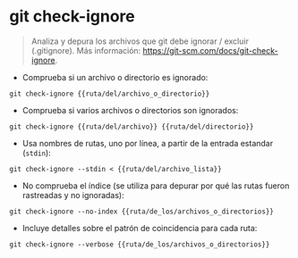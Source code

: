 # git check-ignore

> Analiza y depura los archivos que git debe ignorar / excluir (.gitignore).
> Más información: <https://git-scm.com/docs/git-check-ignore>.

- Comprueba si un archivo o directorio es ignorado:

`git check-ignore {{ruta/del/archivo_o_directorio}}`

- Comprueba si varios archivos o directorios son ignorados:

`git check-ignore {{ruta/del/archivo}} {{ruta/del/directorio}}`

- Usa nombres de rutas, uno por línea, a partir de la entrada estandar (`stdin`):

`git check-ignore --stdin < {{ruta/del/archivo_lista}}`

- No comprueba el índice (se utiliza para depurar por qué las rutas fueron rastreadas y no ignoradas):

`git check-ignore --no-index {{ruta/de_los/archivos_o_directorios}}`

- Incluye detalles sobre el patrón de coincidencia para cada ruta:

`git check-ignore --verbose {{ruta/de_los/archivos_o_directorios}}`
